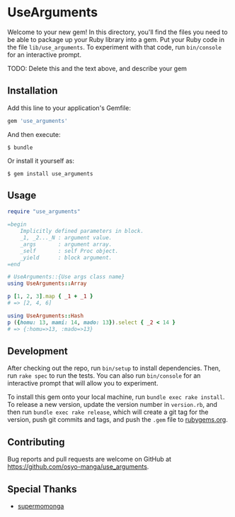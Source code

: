 # UseArguments

Welcome to your new gem! In this directory, you'll find the files you need to be able to package up your Ruby library into a gem. Put your Ruby code in the file `lib/use_arguments`. To experiment with that code, run `bin/console` for an interactive prompt.

TODO: Delete this and the text above, and describe your gem

## Installation

Add this line to your application's Gemfile:

```ruby
gem 'use_arguments'
```

And then execute:

    $ bundle

Or install it yourself as:

    $ gem install use_arguments

## Usage

```ruby
require "use_arguments"

=begin
	Implicitly defined parameters in block.
	_1, _2..._N : argument value.
	_args       : argument array.
	_self       : self Proc object.
	_yield      : block argument.
=end

# UseArguments::{Use args class name}
using UseArguments::Array

p [1, 2, 3].map { _1 + _1 }
# => [2, 4, 6]

using UseArguments::Hash
p ({homu: 13, mami: 14, mado: 13}).select { _2 < 14 }
# => {:homu=>13, :mado=>13}
```

## Development

After checking out the repo, run `bin/setup` to install dependencies. Then, run `rake spec` to run the tests. You can also run `bin/console` for an interactive prompt that will allow you to experiment.

To install this gem onto your local machine, run `bundle exec rake install`. To release a new version, update the version number in `version.rb`, and then run `bundle exec rake release`, which will create a git tag for the version, push git commits and tags, and push the `.gem` file to [rubygems.org](https://rubygems.org).

## Contributing

Bug reports and pull requests are welcome on GitHub at https://github.com/osyo-manga/use_arguments.

## Special Thanks

* [supermomonga](http://qiita.com/supermomonga/items/b0576847b1b88e3cd400)


